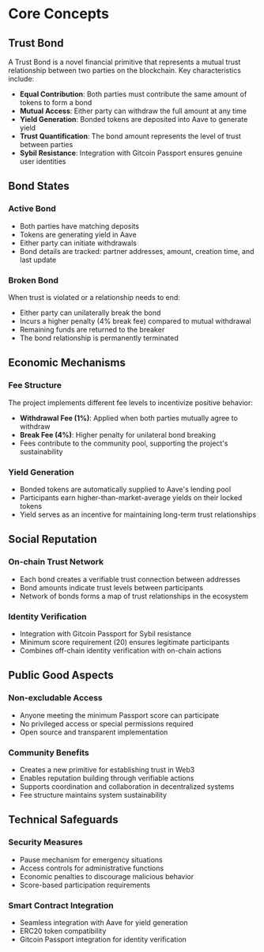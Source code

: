# Core Concepts

## Trust Bond

A Trust Bond is a novel financial primitive that represents a mutual trust relationship between two parties on the blockchain. Key characteristics include:

- **Equal Contribution**: Both parties must contribute the same amount of tokens to form a bond
- **Mutual Access**: Either party can withdraw the full amount at any time
- **Yield Generation**: Bonded tokens are deposited into Aave to generate yield
- **Trust Quantification**: The bond amount represents the level of trust between parties
- **Sybil Resistance**: Integration with Gitcoin Passport ensures genuine user identities

## Bond States

### Active Bond

- Both parties have matching deposits
- Tokens are generating yield in Aave
- Either party can initiate withdrawals
- Bond details are tracked: partner addresses, amount, creation time, and last update

### Broken Bond

When trust is violated or a relationship needs to end:

- Either party can unilaterally break the bond
- Incurs a higher penalty (4% break fee) compared to mutual withdrawal
- Remaining funds are returned to the breaker
- The bond relationship is permanently terminated

## Economic Mechanisms

### Fee Structure

The project implements different fee levels to incentivize positive behavior:

- **Withdrawal Fee (1%)**: Applied when both parties mutually agree to withdraw
- **Break Fee (4%)**: Higher penalty for unilateral bond breaking
- Fees contribute to the community pool, supporting the project's sustainability

### Yield Generation

- Bonded tokens are automatically supplied to Aave's lending pool
- Participants earn higher-than-market-average yields on their locked tokens
- Yield serves as an incentive for maintaining long-term trust relationships

## Social Reputation

### On-chain Trust Network

- Each bond creates a verifiable trust connection between addresses
- Bond amounts indicate trust levels between participants
- Network of bonds forms a map of trust relationships in the ecosystem

### Identity Verification

- Integration with Gitcoin Passport for Sybil resistance
- Minimum score requirement (20) ensures legitimate participants
- Combines off-chain identity verification with on-chain actions

## Public Good Aspects

### Non-excludable Access

- Anyone meeting the minimum Passport score can participate
- No privileged access or special permissions required
- Open source and transparent implementation

### Community Benefits

- Creates a new primitive for establishing trust in Web3
- Enables reputation building through verifiable actions
- Supports coordination and collaboration in decentralized systems
- Fee structure maintains system sustainability

## Technical Safeguards

### Security Measures

- Pause mechanism for emergency situations
- Access controls for administrative functions
- Economic penalties to discourage malicious behavior
- Score-based participation requirements

### Smart Contract Integration

- Seamless integration with Aave for yield generation
- ERC20 token compatibility
- Gitcoin Passport integration for identity verification
